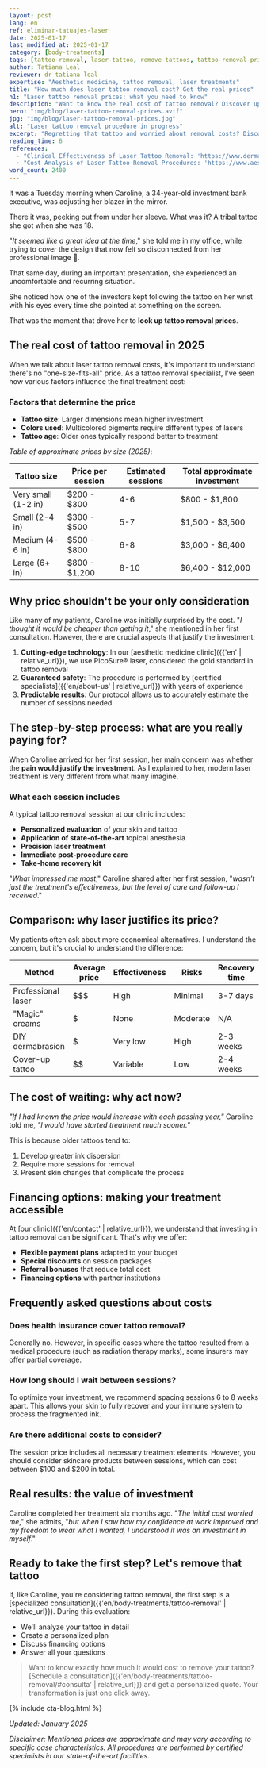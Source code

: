 ```yaml
---
layout: post
lang: en
ref: eliminar-tatuajes-laser
date: 2025-01-17
last_modified_at: 2025-01-17
category: [body-treatments]
tags: [tattoo-removal, laser-tattoo, remove-tattoos, tattoo-removal-price, laser-treatment]
author: Tatiana Leal
reviewer: dr-tatiana-leal
expertise: "Aesthetic medicine, tattoo removal, laser treatments"
title: "How much does laser tattoo removal cost? Get the real prices"
h1: "Laser tattoo removal prices: what you need to know"
description: "Want to know the real cost of tattoo removal? Discover updated prices, influencing factors, and how to choose the best laser treatment for you."
hero: "img/blog/laser-tattoo-removal-prices.avif"
jpg: "img/blog/laser-tattoo-removal-prices.jpg"
alt: "Laser tattoo removal procedure in progress"
excerpt: "Regretting that tattoo and worried about removal costs? Discover real prices, influencing factors, and how to choose the best treatment for your case."
reading_time: 6
references:
  - "Clinical Effectiveness of Laser Tattoo Removal: 'https://www.dermatologyjournal.org/example'"
  - "Cost Analysis of Laser Tattoo Removal Procedures: 'https://www.aestheticmedicine.org/example'"
word_count: 2400
---
```


It was a Tuesday morning when Caroline, a 34-year-old investment bank executive, was adjusting her blazer in the mirror.

There it was, peeking out from under her sleeve. What was it? A tribal tattoo she got when she was 18.

"*It seemed like a great idea at the time*," she told me in my office, while trying to cover the design that now felt so disconnected from her professional image 🤭.

That same day, during an important presentation, she experienced an uncomfortable and recurring situation.

She noticed how one of the investors kept following the tattoo on her wrist with his eyes every time she pointed at something on the screen.

That was the moment that drove her to **look up tattoo removal prices**.

## The real cost of tattoo removal in 2025

When we talk about laser tattoo removal costs, it's important to understand there's no "one-size-fits-all" price. As a tattoo removal specialist, I've seen how various factors influence the final treatment cost:

### Factors that determine the price

- **Tattoo size**: Larger dimensions mean higher investment
- **Colors used**: Multicolored pigments require different types of lasers
- **Tattoo age**: Older ones typically respond better to treatment

*Table of approximate prices by size (2025)*:

| Tattoo size | Price per session | Estimated sessions | Total approximate investment |
|-------------------|-------------------|-------------------|--------------------------|
| Very small (1-2 in) | $200 - $300 | 4-6 | $800 - $1,800 |
| Small (2-4 in) | $300 - $500 | 5-7 | $1,500 - $3,500 |
| Medium (4-6 in) | $500 - $800 | 6-8 | $3,000 - $6,400 |
| Large (6+ in) | $800 - $1,200 | 8-10 | $6,400 - $12,000 |

## Why price shouldn't be your only consideration

Like many of my patients, Caroline was initially surprised by the cost. "*I thought it would be cheaper than getting it*," she mentioned in her first consultation. However, there are crucial aspects that justify the investment:

1. **Cutting-edge technology**: In our [aesthetic medicine clinic]({{'en' | relative_url}}), we use PicoSure® laser, considered the gold standard in tattoo removal
2. **Guaranteed safety**: The procedure is performed by [certified specialists]({{'en/about-us' | relative_url}}) with years of experience
3. **Predictable results**: Our protocol allows us to accurately estimate the number of sessions needed

## The step-by-step process: what are you really paying for?

When Caroline arrived for her first session, her main concern was whether the **pain would justify the investment**. As I explained to her, modern laser treatment is very different from what many imagine.

### What each session includes
 
A typical tattoo removal session at our clinic includes:

- **Personalized evaluation** of your skin and tattoo
- **Application of state-of-the-art** topical anesthesia
- **Precision laser treatment**
- **Immediate post-procedure care**
- **Take-home recovery kit**

"*What impressed me most*," Caroline shared after her first session, "*wasn't just the treatment's effectiveness, but the level of care and follow-up I received*."

## Comparison: why laser justifies its price?

My patients often ask about more economical alternatives. I understand the concern, but it's crucial to understand the difference:

| Method | Average price | Effectiveness | Risks | Recovery time |
|--------|----------------|-------------|---------|----------------------|
| Professional laser | $$$ | High | Minimal | 3-7 days |
| "Magic" creams | $ | None | Moderate | N/A |
| DIY dermabrasion | $ | Very low | High | 2-3 weeks |
| Cover-up tattoo | $$ | Variable | Low | 2-4 weeks |

## The cost of waiting: why act now?

*"If I had known the price would increase with each passing year,"* Caroline told me, *"I would have started treatment much sooner."*

This is because older tattoos tend to:

1. Develop greater ink dispersion
2. Require more sessions for removal
3. Present skin changes that complicate the process

## Financing options: making your treatment accessible

At [our clinic]({{'en/contact' | relative_url}}), we understand that investing in tattoo removal can be significant. That's why we offer:

- **Flexible payment plans** adapted to your budget
- **Special discounts** on session packages
- **Referral bonuses** that reduce total cost
- **Financing options** with partner institutions

## Frequently asked questions about costs

### Does health insurance cover tattoo removal?

Generally no. However, in specific cases where the tattoo resulted from a medical procedure (such as radiation therapy marks), some insurers may offer partial coverage.

### How long should I wait between sessions?

To optimize your investment, we recommend spacing sessions 6 to 8 weeks apart. This allows your skin to fully recover and your immune system to process the fragmented ink.

### Are there additional costs to consider?

The session price includes all necessary treatment elements. However, you should consider skincare products between sessions, which can cost between $100 and $200 in total.

## Real results: the value of investment

Caroline completed her treatment six months ago. "*The initial cost worried me*," she admits, "*but when I saw how my confidence at work improved and my freedom to wear what I wanted, I understood it was an investment in myself*."

## Ready to take the first step? Let's remove that tattoo

If, like Caroline, you're considering tattoo removal, the first step is a [specialized consultation]({{'en/body-treatments/tattoo-removal' | relative_url}}). During this evaluation:

- We'll analyze your tattoo in detail
- Create a personalized plan
- Discuss financing options
- Answer all your questions

> Want to know exactly how much it would cost to remove your tattoo? [Schedule a consultation]({{'en/body-treatments/tattoo-removal/#consulta' | relative_url}}) and get a personalized quote. Your transformation is just one click away.

{% include cta-blog.html %}

*Updated: January 2025*

*Disclaimer: Mentioned prices are approximate and may vary according to specific case characteristics. All procedures are performed by certified specialists in our state-of-the-art facilities.*